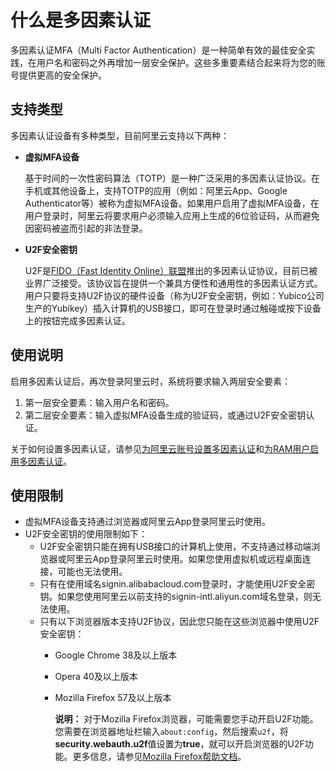 # 什么是多因素认证

多因素认证MFA（Multi Factor Authentication）是一种简单有效的最佳安全实践，在用户名和密码之外再增加一层安全保护。这些多重要素结合起来将为您的账号提供更高的安全保护。

## 支持类型

多因素认证设备有多种类型，目前阿里云支持以下两种：

-   **虚拟MFA设备**

    基于时间的一次性密码算法（TOTP）是一种广泛采用的多因素认证协议。在手机或其他设备上，支持TOTP的应用（例如：阿里云App、Google Authenticator等）被称为虚拟MFA设备。如果用户启用了虚拟MFA设备，在用户登录时，阿里云将要求用户必须输入应用上生成的6位验证码，从而避免因密码被盗而引起的非法登录。

-   **U2F安全密钥**

    U2F是[FIDO（Fast Identity Online）联盟](https://fidoalliance.org)推出的多因素认证协议，目前已被业界广泛接受。该协议旨在提供一个兼具方便性和通用性的多因素认证方式。用户只要将支持U2F协议的硬件设备（称为U2F安全密钥，例如：Yubico公司生产的Yubikey）插入计算机的USB接口，即可在登录时通过触碰或按下设备上的按钮完成多因素认证。


## 使用说明

启用多因素认证后，再次登录阿里云时，系统将要求输入两层安全要素：

1.  第一层安全要素：输入用户名和密码。
2.  第二层安全要素：输入虚拟MFA设备生成的验证码，或通过U2F安全密钥认证。

关于如何设置多因素认证，请参见[为阿里云账号设置多因素认证](/intl.zh-CN/安全设置/多因素认证/为阿里云账号设置多因素认证.md)和[为RAM用户启用多因素认证](/intl.zh-CN/安全设置/多因素认证/为RAM用户设置多因素认证.md)。

## 使用限制

-   虚拟MFA设备支持通过浏览器或阿里云App登录阿里云时使用。
-   U2F安全密钥的使用限制如下：
    -   U2F安全密钥只能在拥有USB接口的计算机上使用，不支持通过移动端浏览器或阿里云App登录阿里云时使用。如果您使用虚拟机或远程桌面连接，可能也无法使用。
    -   只有在使用域名signin.alibabacloud.com登录时，才能使用U2F安全密钥。如果您使用阿里云以前支持的signin-intl.aliyun.com域名登录，则无法使用。
    -   只有以下浏览器版本支持U2F协议，因此您只能在这些浏览器中使用U2F安全密钥：
        -   Google Chrome 38及以上版本
        -   Opera 40及以上版本
        -   Mozilla Firefox 57及以上版本

            **说明：** 对于Mozilla Firefox浏览器，可能需要您手动开启U2F功能。您需要在浏览器地址栏输入`about:config`，然后搜索`u2f`，将**security.webauth.u2f**值设置为**true**，就可以开启浏览器的U2F功能。更多信息，请参见[Mozilla Firefox帮助文档](https://support.mozilla.org/zh-CN/kb/about-config-editor-firefox)。


